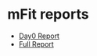 # mFit reports
* [Day0 Report](https://htmlpreview.github.io/?https://github.com/eitaneib/migrate-for-anthos-gke/blob/main/examples/reports/day0-report.html)
* [Full Report](https://htmlpreview.github.io/?https://github.com/eitaneib/migrate-for-anthos-gke/blob/main/examples/reports/full-report.html)
